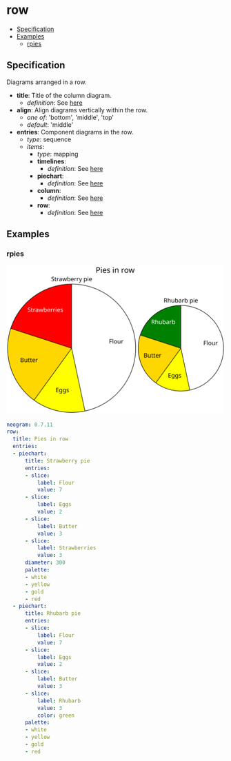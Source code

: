 # row

- [Specification](#specification)
- [Examples](#examples)
  - [rpies](#rpies)

## Specification
Diagrams arranged in a row.

- **title**: Title of the column diagram.
    - *definition*: See [here](timelines.md)
- **align**: Align diagrams vertically within the row.
  - *one of*: 'bottom', 'middle', 'top'
  - *default*: 'middle'
- **entries**: Component diagrams in the row.
  - *type*: sequence
  - *items*:
    - *type*: mapping
    - **timelines**:
        - *definition*: See [here](timelines.md)
    - **piechart**:
        - *definition*: See [here](piechart.md)
    - **column**:
        - *definition*: See [here](column.md)
    - **row**:
        - *definition*: See [here](row.md)
## Examples

### rpies

![rpies SVG](rpies.svg)

```yaml
neogram: 0.7.11
row:
  title: Pies in row
  entries:
  - piechart:
      title: Strawberry pie
      entries:
      - slice:
          label: Flour
          value: 7
      - slice:
          label: Eggs
          value: 2
      - slice:
          label: Butter
          value: 3
      - slice:
          label: Strawberries
          value: 3
      diameter: 300
      palette:
      - white
      - yellow
      - gold
      - red
  - piechart:
      title: Rhubarb pie
      entries:
      - slice:
          label: Flour
          value: 7
      - slice:
          label: Eggs
          value: 2
      - slice:
          label: Butter
          value: 3
      - slice:
          label: Rhubarb
          value: 3
          color: green
      palette:
      - white
      - yellow
      - gold
      - red
```

